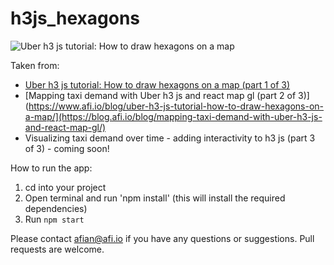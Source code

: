 # h3js_hexagons

![Uber h3 js tutorial: How to draw hexagons on a map](https://blog.afi.io/content/images/size/w1600/2023/07/Screen-Shot-2023-07-06-at-1.32.03-AM.png "Uber h3 js tutorial: How to draw hexagons on a map")

Taken from: 
- [Uber h3 js tutorial: How to draw hexagons on a map (part 1 of 3)](https://www.afi.io/blog/uber-h3-js-tutorial-how-to-draw-hexagons-on-a-map/)
- [Mapping taxi demand with Uber h3 js and react map gl (part 2 of 3)](https://www.afi.io/blog/uber-h3-js-tutorial-how-to-draw-hexagons-on-a-map/](https://blog.afi.io/blog/mapping-taxi-demand-with-uber-h3-js-and-react-map-gl/)
- Visualizing taxi demand over time - adding interactivity to h3 js (part 3 of 3) - coming soon!

 How to run the app:
 1. cd into your project
 2. Open terminal and run 'npm install' (this will install the required dependencies)
 3. Run `npm start`

Please contact afian@afi.io if you have any questions or suggestions. Pull requests are welcome.
